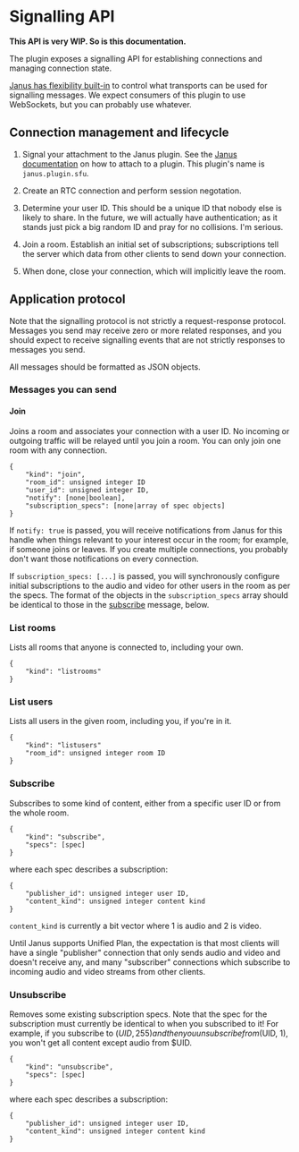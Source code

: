 # Signalling API

**This API is very WIP. So is this documentation.**

The plugin exposes a signalling API for establishing connections and managing connection state.

[Janus has flexibility built-in][janus-transports] to control what transports can be used for signalling messages. We
expect consumers of this plugin to use WebSockets, but you can probably use whatever.

## Connection management and lifecycle

1. Signal your attachment to the Janus plugin. See the [Janus documentation][janus-transports] on how to attach to a
   plugin. This plugin's name is `janus.plugin.sfu`.

2. Create an RTC connection and perform session negotation.

3. Determine your user ID. This should be a unique ID that nobody else is likely to share. In the future, we will actually
   have authentication; as it stands just pick a big random ID and pray for no collisions. I'm serious.

4. Join a room. Establish an initial set of subscriptions; subscriptions tell the server which data from other clients
   to send down your connection.

5. When done, close your connection, which will implicitly leave the room.

## Application protocol

Note that the signalling protocol is not strictly a request-response protocol. Messages you send may receive zero or
more related responses, and you should expect to receive signalling events that are not strictly responses to messages
you send.

All messages should be formatted as JSON objects.

### Messages you can send

#### Join

Joins a room and associates your connection with a user ID. No incoming or outgoing traffic will be relayed until you
join a room. You can only join one room with any connection.

```
{
    "kind": "join",
    "room_id": unsigned integer ID
    "user_id": unsigned integer ID,
    "notify": [none|boolean],
    "subscription_specs": [none|array of spec objects]
}
```

If `notify: true` is passed, you will receive notifications from Janus for this handle when things relevant to your
interest occur in the room; for example, if someone joins or leaves. If you create multiple connections, you probably
don't want those notifications on every connection.

If `subscription_specs: [...]` is passed, you will synchronously configure initial subscriptions to the audio and video
for other users in the room as per the specs. The format of the objects in the `subscription_specs` array should be
identical to those in the [subscribe](#subscribe) message, below.

### List rooms

Lists all rooms that anyone is connected to, including your own.

```
{
    "kind": "listrooms"
}
```

### List users

Lists all users in the given room, including you, if you're in it.

```
{
    "kind": "listusers"
    "room_id": unsigned integer room ID
}
```

### Subscribe

Subscribes to some kind of content, either from a specific user ID or from the whole room.

```
{
    "kind": "subscribe",
    "specs": [spec]
}
```

where each spec describes a subscription:

```
{
    "publisher_id": unsigned integer user ID,
    "content_kind": unsigned integer content kind
}
```

`content_kind` is currently a bit vector where 1 is audio and 2 is video.

Until Janus supports Unified Plan, the expectation is that most clients will have a single "publisher" connection that
only sends audio and video and doesn't receive any, and many "subscriber" connections which subscribe to incoming audio
and video streams from other clients.

### Unsubscribe

Removes some existing subscription specs. Note that the spec for the subscription must currently be identical to when you
subscribed to it! For example, if you subscribe to ($UID, 255) and then you unsubscribe from ($UID, 1), you
won't get all content except audio from $UID.

```
{
    "kind": "unsubscribe",
    "specs": [spec]
}
```

where each spec describes a subscription:

```
{
    "publisher_id": unsigned integer user ID,
    "content_kind": unsigned integer content kind
}
```

[janus-transports]: https://janus.conf.meetecho.com/docs/rest.html
